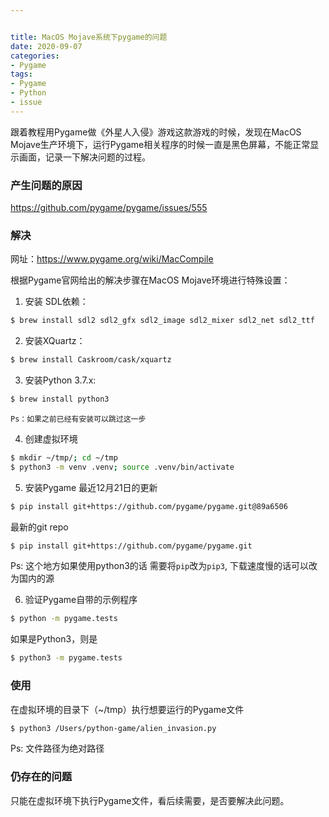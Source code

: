 ```yaml
---


title: MacOS Mojave系统下pygame的问题
date: 2020-09-07
categories:
- Pygame
tags:
- Pygame
- Python
- issue
---
```




跟着教程用Pygame做《外星人入侵》游戏这款游戏的时候，发现在MacOS Mojave生产环境下，运行Pygame相关程序的时候一直是黑色屏幕，不能正常显示画面，记录一下解决问题的过程。



### 产生问题的原因

https://github.com/pygame/pygame/issues/555



### 解决

网址：https://www.pygame.org/wiki/MacCompile

根据Pygame官网给出的解决步骤在MacOS Mojave环境进行特殊设置：

1. 安装 SDL依赖：

  ```bash
  $ brew install sdl2 sdl2_gfx sdl2_image sdl2_mixer sdl2_net sdl2_ttf
  ```

2. 安装XQuartz：

  ```bash
  $ brew install Caskroom/cask/xquartz
  ```

3. 安装Python 3.7.x:

  ```bash
  $ brew install python3
  ```

	Ps：如果之前已经有安装可以跳过这一步

4.  创建虚拟环境

  ```bash
  $ mkdir ~/tmp/; cd ~/tmp
  $ python3 -m venv .venv; source .venv/bin/activate
  ```

5. 安装Pygame
  最近12月21日的更新
  ```bash
  $ pip install git+https://github.com/pygame/pygame.git@89a6506
  ```

  最新的git repo
  ```bash
  $ pip install git+https://github.com/pygame/pygame.git
  ```

  Ps: 这个地方如果使用python3的话 需要将`pip`改为`pip3`, 下载速度慢的话可以改为国内的源

6. 验证Pygame自带的示例程序

  ```bash
  $ python -m pygame.tests
  ```

  如果是Python3，则是

  ```bash
  $ python3 -m pygame.tests
  ```



### 使用

在虚拟环境的目录下（~/tmp）执行想要运行的Pygame文件

```bash
$ python3 /Users/python-game/alien_invasion.py
```

Ps: 文件路径为绝对路径



### 仍存在的问题

只能在虚拟环境下执行Pygame文件，看后续需要，是否要解决此问题。





